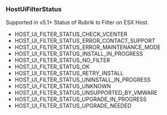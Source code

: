 ### HostUiFilterStatus
Supported in v5.1+
Status of Rubrik Io Filter on ESX Host.

- HOST_UI_FILTER_STATUS_CHECK_VCENTER
- HOST_UI_FILTER_STATUS_ERROR_CONTACT_SUPPORT
- HOST_UI_FILTER_STATUS_ERROR_MAINTENANCE_MODE
- HOST_UI_FILTER_STATUS_INSTALL_IN_PROGRESS
- HOST_UI_FILTER_STATUS_NO_FILTER
- HOST_UI_FILTER_STATUS_OK
- HOST_UI_FILTER_STATUS_RETRY_INSTALL
- HOST_UI_FILTER_STATUS_UNINSTALL_IN_PROGRESS
- HOST_UI_FILTER_STATUS_UNKNOWN
- HOST_UI_FILTER_STATUS_UNSUPPORTED_BY_VMWARE
- HOST_UI_FILTER_STATUS_UPGRADE_IN_PROGRESS
- HOST_UI_FILTER_STATUS_UPGRADE_NEEDED
